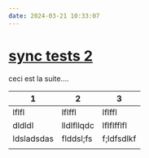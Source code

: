 ```yaml
---
date: 2024-03-21 10:33:07
---
```

# [sync tests 2](sync%20tests%202.md)

ceci est la suite....


| 1          | 2          | 3          |
| ---------- | ---------- | ---------- |
| lflfl      | lflffl     | lflffl     |
| dldldl     | lldlfllqdc | lflflfflfl |
| ldsladsdas | flddsl;fs  | f;ldfsdlkf |
|            |            |            |
